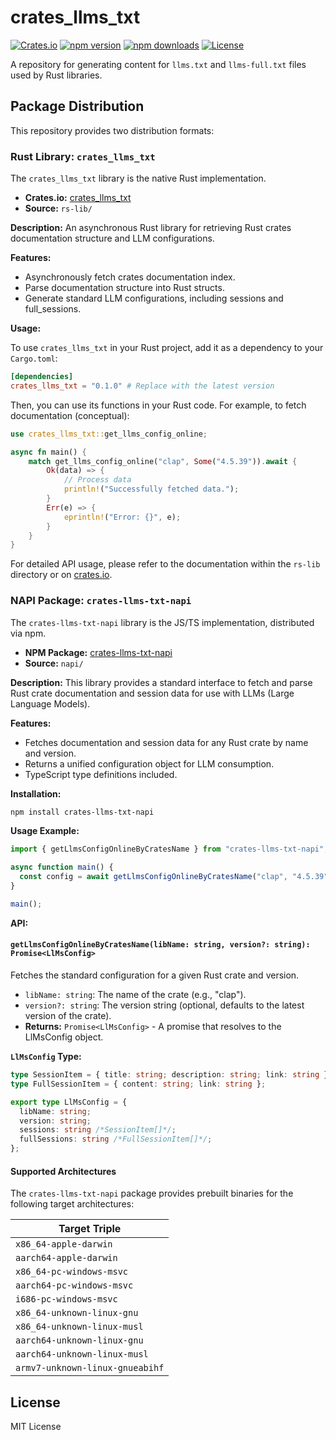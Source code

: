 # crates_llms_txt

[![Crates.io][crates-src]][crates-href]
[![npm version][npm-version-src]][npm-version-href]
[![npm downloads][npm-downloads-src]][npm-downloads-href]
[![License][license-src]][license-href]

A repository for generating content for `llms.txt` and `llms-full.txt` files used by Rust libraries.

## Package Distribution

This repository provides two distribution formats:

### Rust Library: `crates_llms_txt`

The `crates_llms_txt` library is the native Rust implementation.

- **Crates.io:** [crates_llms_txt](https://crates.io/crates/crates_llms_txt)
- **Source:** `rs-lib/`

**Description:** An asynchronous Rust library for retrieving Rust crates documentation structure and LLM configurations.

**Features:**

- Asynchronously fetch crates documentation index.
- Parse documentation structure into Rust structs.
- Generate standard LLM configurations, including sessions and full_sessions.

**Usage:**

To use `crates_llms_txt` in your Rust project, add it as a dependency to your `Cargo.toml`:

```toml
[dependencies]
crates_llms_txt = "0.1.0" # Replace with the latest version
```

Then, you can use its functions in your Rust code. For example, to fetch documentation (conceptual):

```rust
use crates_llms_txt::get_llms_config_online;

async fn main() {
    match get_llms_config_online("clap", Some("4.5.39")).await {
        Ok(data) => {
            // Process data
            println!("Successfully fetched data.");
        }
        Err(e) => {
            eprintln!("Error: {}", e);
        }
    }
}
```

For detailed API usage, please refer to the documentation within the `rs-lib` directory or on [crates.io](https://crates.io/crates/crates_llms_txt).

### NAPI Package: `crates-llms-txt-napi`

The `crates-llms-txt-napi` library is the JS/TS implementation, distributed via npm.

- **NPM Package:** [crates-llms-txt-napi](https://www.npmjs.com/package/crates-llms-txt-napi)
- **Source:** `napi/`

**Description:** This library provides a standard interface to fetch and parse Rust crate documentation and session data for use with LLMs (Large Language Models).

**Features:**

- Fetches documentation and session data for any Rust crate by name and version.
- Returns a unified configuration object for LLM consumption.
- TypeScript type definitions included.

**Installation:**

```bash
npm install crates-llms-txt-napi
```

**Usage Example:**

```typescript
import { getLlmsConfigOnlineByCratesName } from "crates-llms-txt-napi";

async function main() {
  const config = await getLlmsConfigOnlineByCratesName("clap", "4.5.39");
}

main();
```

**API:**

#### `getLlmsConfigOnlineByCratesName(libName: string, version?: string): Promise<LlMsConfig>`

Fetches the standard configuration for a given Rust crate and version.

- `libName: string`: The name of the crate (e.g., "clap").
- `version?: string`: The version string (optional, defaults to the latest version of the crate).
- **Returns:** `Promise<LlMsConfig>` - A promise that resolves to the LlMsConfig object.

**`LlMsConfig` Type:**

```typescript
type SessionItem = { title: string; description: string; link: string };
type FullSessionItem = { content: string; link: string };

export type LlMsConfig = {
  libName: string;
  version: string;
  sessions: string /*SessionItem[]*/;
  fullSessions: string /*FullSessionItem[]*/;
};
```

#### Supported Architectures

The `crates-llms-txt-napi` package provides prebuilt binaries for the following target architectures:

| Target Triple                   |
| ------------------------------- |
| `x86_64-apple-darwin`           |
| `aarch64-apple-darwin`          |
| `x86_64-pc-windows-msvc`        |
| `aarch64-pc-windows-msvc`       |
| `i686-pc-windows-msvc`          |
| `x86_64-unknown-linux-gnu`      |
| `x86_64-unknown-linux-musl`     |
| `aarch64-unknown-linux-gnu`     |
| `aarch64-unknown-linux-musl`    |
| `armv7-unknown-linux-gnueabihf` |

## License

MIT License

<!-- Badges -->

[npm-version-src]: https://img.shields.io/npm/v/crates-llms-txt-napi?style=flat&colorA=080f12&colorB=1fa669
[npm-version-href]: https://npmjs.com/package/crates-llms-txt-napi
[npm-downloads-src]: https://img.shields.io/npm/dm/crates-llms-txt-napi?style=flat&colorA=080f12&colorB=1fa669
[npm-downloads-href]: https://npmjs.com/package/crates-llms-txt-napi
[license-src]: https://img.shields.io/github/license/kingsword09/crates_llms_txt.svg?style=flat&colorA=080f12&colorB=1fa669
[license-href]: https://github.com/kingsword09/crates_llms_txt/blob/main/LICENSE
[crates-src]: https://img.shields.io/crates/v/crates_llms_txt
[crates-href]: https://crates.io/crates/crates_llms_txt
